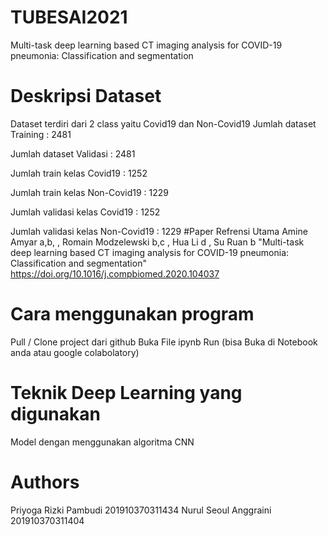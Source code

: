 # TUBESAI2021
Multi-task deep learning based CT imaging analysis for COVID-19 
pneumonia: Classification and segmentation
# Deskripsi Dataset
Dataset terdiri dari 2 class yaitu Covid19 dan Non-Covid19
Jumlah dataset Training : 2481

Jumlah dataset Validasi : 2481

Jumlah train kelas Covid19 : 1252

Jumlah train kelas Non-Covid19 : 1229

Jumlah validasi kelas Covid19 : 1252

Jumlah validasi kelas Non-Covid19 : 1229
#Paper Refrensi Utama
Amine Amyar a,b,
, Romain Modzelewski b,c
, Hua Li d
, Su Ruan b "Multi-task deep learning based CT imaging analysis for COVID-19 
pneumonia: Classification and segmentation" https://doi.org/10.1016/j.compbiomed.2020.104037
# Cara menggunakan program
Pull / Clone project dari github
Buka File ipynb
Run (bisa Buka di Notebook anda atau google colabolatory)
# Teknik Deep Learning yang digunakan
Model dengan menggunakan algoritma CNN
# Authors
Priyoga Rizki Pambudi 201910370311434
Nurul Seoul Anggraini 201910370311404
